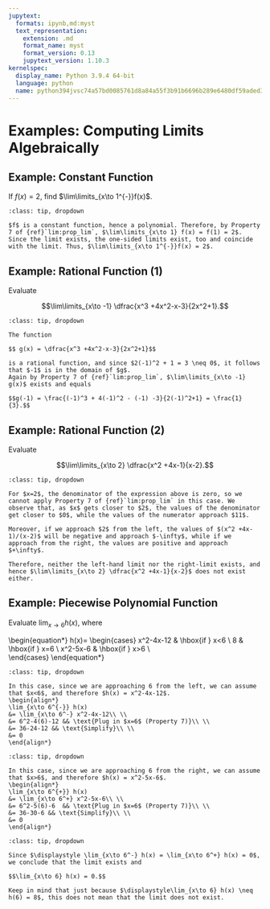 ```yaml
---
jupytext:
  formats: ipynb,md:myst
  text_representation:
    extension: .md
    format_name: myst
    format_version: 0.13
    jupytext_version: 1.10.3
kernelspec:
  display_name: Python 3.9.4 64-bit
  language: python
  name: python394jvsc74a57bd0085761d8a84a55f3b91b6696b289e6480df59aded311489218ab7e58f5e20cd3
---
```


# Examples: Computing Limits Algebraically

## Example: Constant Function

If $f(x) = 2$, find $\lim\limits_{x\to 1^{-}}f(x)$.

```{admonition} Solution
:class: tip, dropdown

$f$ is a constant function, hence a polynomial. Therefore, by Property 7 of {ref}`lim:prop_lim`, $\lim\limits_{x\to 1} f(x) = f(1) = 2$. Since the limit exists, the one-sided limits exist, too and coincide with the limit. Thus, $\lim\limits_{x\to 1^{-}}f(x) = 2$.
```

## Example: Rational Function (1)

Evaluate 

$$\lim\limits_{x\to -1} \dfrac{x^3 +4x^2-x-3}{2x^2+1}.$$

```{admonition} Solution
:class: tip, dropdown

The function 

$$ g(x) = \dfrac{x^3 +4x^2-x-3}{2x^2+1}$$

is a rational function, and since $2(-1)^2 + 1 = 3 \neq 0$, it follows that $-1$ is in the domain of $g$. 
Again by Property 7 of {ref}`lim:prop_lim`, $\lim\limits_{x\to -1} g(x)$ exists and equals 

$$g(-1) = \frac{(-1)^3 + 4(-1)^2 - (-1) -3}{2(-1)^2+1} = \frac{1}{3}.$$
```

## Example: Rational Function (2)

Evaluate 

$$\lim\limits_{x\to 2} \dfrac{x^2 +4x-1}{x-2}.$$

```{admonition} Solution
:class: tip, dropdown

For $x=2$, the denominator of the expression above is zero, so we cannot apply Property 7 of {ref}`lim:prop_lim` in this case. We observe that, as $x$ gets closer to $2$, the values of the denominator get closer to $0$, while the values of the numerator approach $11$. 

Moreover, if we approach $2$ from the left, the values of $(x^2 +4x-1)/(x-2)$ will be negative and approach $-\infty$, while if we approach from the right, the values are positive and approach $+\infty$. 

Therefore, neither the left-hand limit nor the right-limit exists, and hence $\lim\limits_{x\to 2} \dfrac{x^2 +4x-1}{x-2}$ does not exist either. 
```

## Example: Piecewise Polynomial Function

Evaluate $\displaystyle\lim_{x\to 6} h(x)$, where

\begin{equation*}
h(x)=
\begin{cases} 
x^2-4x-12 & \hbox{if } x<6 \\
8 & \hbox{if } x=6 \\
x^2-5x-6 & \hbox{if } x>6 \\  
\end{cases}
\end{equation*}

```{admonition} Step 1: Find the limit from the left.
:class: tip, dropdown

In this case, since we are approaching 6 from the left, we can assume that $x<6$, and therefore $h(x) = x^2-4x-12$.
\begin{align*}
\lim_{x\to 6^{-}} h(x) 
&= \lim_{x\to 6^-} x^2-4x-12\\ \\
&= 6^2-4(6)-12 && \text{Plug in $x=6$ (Property 7)}\\ \\
&= 36-24-12 && \text{Simplify}\\ \\
&= 0
\end{align*}
```

```{admonition} Step 2: Find the limit from the right. 
:class: tip, dropdown

In this case, since we are approaching 6 from the right, we can assume that $x>6$, and therefore $h(x) = x^2-5x-6$.
\begin{align*}
\lim_{x\to 6^{+}} h(x) 
&= \lim_{x\to 6^+} x^2-5x-6\\ \\
&= 6^2-5(6)-6  && \text{Plug in $x=6$ (Property 7)}\\ \\
&= 36-30-6 && \text{Simplify}\\ \\
&= 0
\end{align*}
```

```{admonition} Step 3: Check to see if the two limits are equal.
:class: tip, dropdown

Since $\displaystyle \lim_{x\to 6^-} h(x) = \lim_{x\to 6^+} h(x) = 0$, we conclude that the limit exists and

$$\lim_{x\to 6} h(x) = 0.$$
```

```{warning} 
Keep in mind that just because $\displaystyle\lim_{x\to 6} h(x) \neq h(6) = 8$, this does not mean that the limit does not exist.
```




